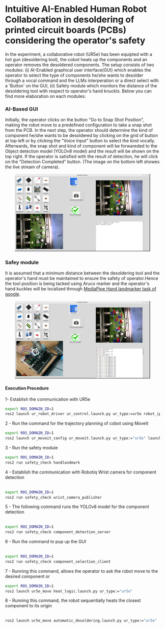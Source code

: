 # Intuitive AI-Enabled Human Robot Collaboration in desoldering of printed circuit boards (PCBs) considering the operator's safety  


In the experiment, a collaborative robot (UR5e) has been equipted with a hot gun (desoldering tool), the cobot heats up the components and an operator removes the desoldered components. The setup consists of two modules: (i)  AI-Enabled graphical user interface(GUI) which enables the operator to select the type of components he/she wants to desolder through a vocal command and the LLMs interperation or a direct select with a 'Button' on the GUI, (ii) Safety module which monitors the distance of the desoldering tool with respect to operator's hand knuckls. Below you can find more elaboration on each modules:


### AI-Based GUI

Initially, the operator clicks on the button "Go to Snap Shot Position", making the robot move to a predefined configuration to take a snap shot from the PCB. In the next step, the operator should determine the kind of component he/she wants to be desoldered by clicking on the grid of button at top left or by clicking the "Voice Input" button to select the kind vocally. Afterwards, the snap shot and kind of component will be forwareded to the Object detection model (YOLOv8 model) and the result will be shown on the top right. If the operator is satisfied with the result of detection, he will click on the "Detection Completed" button. (The image on the bottom left showes the live stream of camera).
<p align="center">
  <img src="repo_images/GUI.png" width="440" width="250"/></a>
</p>

### Safey module
 It is assumed that a minimum distance between the desoldering tool and the operator's hand must be maintained to ensure the safety of operator.Hence the tool position is being tacked using Aruco marker and the operator's hand kuckles will be localized through [MediaPipe Hand landmarker task of google](https://ai.google.dev/edge/mediapipe/solutions/vision/hand_landmarker). 
<p align="center">
  <img src="repo_images/hand monitorying.png" width="440" width="250"/></a>
</p>

#### Execution Procedure

1- Establish the communication with UR5e
```bash
export ROS_DOMAIN_ID=1
ros2 launch ur_robot_driver ur_control.launch.py ur_type:=ur5e robot_ip:=192.168.0.100 launch_rviz:=false
```

2 - Run the command for the trajectory planning of cobot using MoveIt
```bash
export ROS_DOMAIN_ID=1
ros2 launch ur_moveit_config ur_moveit.launch.py ur_type:="ur5e" launch_rviz:=false
```

<!-- ```bash
3 -   
export ROS_DOMAIN_ID=1
ros2 run safety_check gui
``` -->
3 - Run the safety module 

```bash
export ROS_DOMAIN_ID=1
ros2 run safety_check handlandmark
```
4 - Establish the communication with Robotiq Wrist camera for component detection


```bash

export ROS_DOMAIN_ID=1
ros2 run safety_check wrist_camera_publisher
```
5 - The following command runs the YOLOv8 model for the component detection

```bash

export ROS_DOMAIN_ID=1
ros2 run safety_check component_detection_server
```
6 - Run the command to pup up the GUI 

```bash

export ROS_DOMAIN_ID=1
ros2 run safety_check component_selection_client 
```
7 - Running this command, allows the operator to ask the robot move to the desired component or

```bash
export ROS_DOMAIN_ID=1
ros2 launch ur5e_move heat_logic.launch.py ur_type:="ur5e"
```

8 - Running this command, the robot sequentially heats the closest component to its origin 

```bash

ros2 launch ur5e_move automatic_desoldering.launch.py ur_type:="ur5e"
```
<!-- ```bash

ros2 topic pub --once /com_id custom_interfaces/msg/Llmfeedback "{number_id: 3, type: 'ComponentCounter'}"

ros2 topic pub --once /com_id custom_interfaces/msg/Llmfeedback "{number_id: 1, type: 'ComponentClass'}"
``` -->